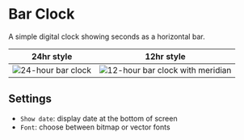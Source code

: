 # Bar Clock
A simple digital clock showing seconds as a horizontal bar.

| 24hr style | 12hr style |
| --- | --- |
| ![24-hour bar clock](screenshot.png) | ![12-hour bar clock with meridian](screenshot_pm.png) |

## Settings
* `Show date`: display date at the bottom of screen
* `Font`: choose between bitmap or vector fonts